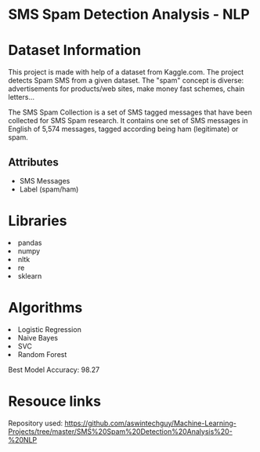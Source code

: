 # SMS Spam Detection Analysis - NLP


# Dataset Information

This project is made with help of a dataset from Kaggle.com. The project detects Spam SMS from a given dataset.
The "spam" concept is diverse: advertisements for products/web sites, make money fast schemes, chain letters...

The SMS Spam Collection is a set of SMS tagged messages that have been collected for SMS Spam research. It contains one set of SMS messages in English of 5,574 messages, tagged according being ham (legitimate) or spam.

## Attributes

- SMS Messages
- Label (spam/ham)


# Libraries

<li>pandas
<li>numpy
<li>nltk
<li>re
<li>sklearn

# Algorithms

<li>Logistic Regression
<li>Naive Bayes
<li>SVC
<li>Random Forest
  
  Best Model Accuracy: 98.27
# Resouce links 
  Repository used: 
  https://github.com/aswintechguy/Machine-Learning-Projects/tree/master/SMS%20Spam%20Detection%20Analysis%20-%20NLP
  
  
